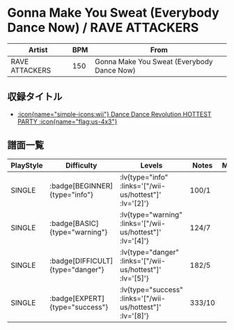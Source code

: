 # Gonna Make You Sweat (Everybody Dance Now) / RAVE ATTACKERS

|Artist|BPM|From|
|------|---|----|
|RAVE ATTACKERS|150|Gonna Make You Sweat (Everybody Dance Now)|

## 収録タイトル

- [ :icon{name="simple-icons:wii"} Dance Dance Revolution HOTTEST PARTY :icon{name="flag:us-4x3"} ](/wii-us/hottest)

## 譜面一覧

|PlayStyle|Difficulty|Levels|Notes|Movie|
|---------|----------|------|-----|-----|
|SINGLE| :badge[BEGINNER]{type="info"} | :lv{type="info" :links='["/wii-us/hottest"]' :lv='[2]'} |100/1||
|SINGLE| :badge[BASIC]{type="warning"} | :lv{type="warning" :links='["/wii-us/hottest"]' :lv='[4]'} |124/7||
|SINGLE| :badge[DIFFICULT]{type="danger"} | :lv{type="danger" :links='["/wii-us/hottest"]' :lv='[5]'} |182/5||
|SINGLE| :badge[EXPERT]{type="success"} | :lv{type="success" :links='["/wii-us/hottest"]' :lv='[8]'} |333/10||
